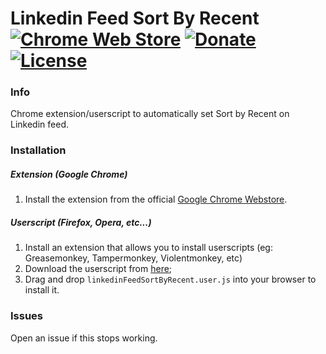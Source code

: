 # Linkedin Feed Sort By Recent [![Chrome Web Store](https://img.shields.io/chrome-web-store/v/#.svg)](#) [![Donate](https://img.shields.io/badge/paypal-donate-179BD7.svg)](https://www.paypal.me/dviolante) [![License](https://img.shields.io/badge/license-MIT-lightgrey.svg)](https://en.wikipedia.org/wiki/MIT_License)

### Info
Chrome extension/userscript to automatically set Sort by Recent on Linkedin feed.

### Installation
##### Extension (Google Chrome)
1. Install the extension from the official [Google Chrome Webstore](#).

##### Userscript (Firefox, Opera, etc...)
1. Install an extension that allows you to install userscripts (eg: Greasemonkey, Tampermonkey, Violentmonkey, etc)
2. Download the userscript from [here](https://github.com/DavideViolante/Linkedin-Feed-Sort-By-Recent/raw/master/Userscript/linkedinFeedSortByRecent.user.js);
3. Drag and drop `linkedinFeedSortByRecent.user.js` into your browser to install it.
 
### Issues
Open an issue if this stops working.
